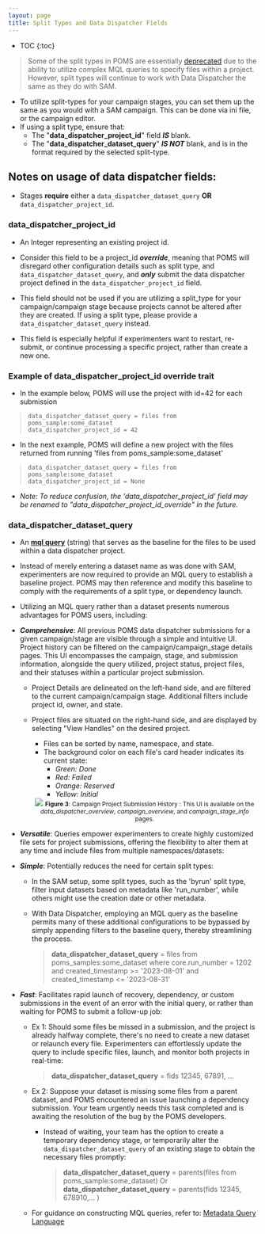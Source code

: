 ```yaml
---
layout: page
title: Split Types and Data Dispatcher Fields
---
```

* TOC
{:toc}

> Some of the split types in POMS are essentially [deprecated](#simple) due to the ability to utilize complex MQL queries to specify files within a project. However, split types will continue to work with Data Dispatcher the same as they do with SAM.
* To utilize split-types for your campaign stages, you can set them up the same as you would with a SAM campaign. This can be done via ini file, or the campaign editor.
* If using a split type, ensure that:
	* The "**data_dispatcher_project_id**" field ***IS*** blank.
	* The "**data_dispatcher_dataset_query**" ***IS NOT*** blank, and is in the format required by the selected split-type.

## Notes on usage of data dispatcher fields:

* Stages **require** either a `data_dispatcher_dataset_query` **OR** `data_dispatcher_project_id`.

### data_dispatcher_project_id

* An Integer representing an existing project id.

* Consider this field to be a project_id ***override***, meaning that POMS will disregard other configuration details such as split type, and `data_dispatcher_dataset_query`, and ***only*** submit the data dispatcher project defined in the `data_dispatcher_project_id` field.

* This field should not be used if you are utilizing a split_type for your campaign/campaign stage because projects cannot be altered after they are created. If using a split type, please provide a `data_dispatcher_dataset_query` instead.

* This field is especially helpful if experimenters want to restart, re-submit, or continue processing a specific project, rather than create a new one.

### Example of data_dispatcher_project_id override trait
        
* In the example below, POMS will use the project with id=42 for each submission
        
> ```plaintext
> data_dispatcher_dataset_query = files from poms_sample:some_dataset
> data_dispatcher_project_id = 42
> ```
        
* In the next example, POMS will define a new project with the files returned from running 'files from poms_sample:some_dataset'

> ```plaintext
> data_dispatcher_dataset_query = files from poms_sample:some_dataset
> data_dispatcher_project_id = None
> ```
        
* *Note: To reduce confusion, the 'data_dispatcher_project_id' field may be renamed to "*data_dispatcher_project_id_override*" in the future.*

### data_dispatcher_dataset_query
    
* An **[mql query](https://metacat.readthedocs.io/en/latest/mql.html)** (string) that serves as the baseline for the files to be used within a data dispatcher project.

* Instead of merely entering a dataset name as was done with SAM, experimenters are now required to provide an MQL query to establish a baseline project. POMS may then reference and modify this baseline to comply with the requirements of a split type, or dependency launch.

* Utilizing an MQL query rather than a dataset presents numerous advantages for POMS users, including:
* ***Comprehensive***: All previous POMS data dispatcher submissions for a given campaign/stage are visible through a simple and intuitive UI. Project history can be filtered on the campaign/campaign_stage details pages. This UI encompasses the campaign, stage, and submission information, alongside the query utilized, project status, project files, and their statuses within a particular project submission.
    
    * Project Details are delineated on the left-hand side, and are filtered to the current campaign/campaign stage. Additional filters include project id, owner, and state.
        
    * Project files are situated on the right-hand side, and are displayed by selecting "View Handles" on the desired project.
        
        * Files can be sorted by name, namespace, and state.
        * The background color on each file's card header indicates its current state:
            * *Green: Done*
            * *Red: Failed*
            * *Orange: Reserved*
            * *Yellow: Initial*
        <center>
            <img name="Data_Dispatcher_UI_1" src="{{ site.url }}/docs/images/dd_ui_1.png">
            <label style="font-size: 12px; margin-bottom: 20px;" for="Data_Dispatcher_UI_1">
                <b>Figure 3</b>: Campaign Project Submission History :  This UI is available on the <i>data_dispatcher_overview</i>, <i>campaign_overview</i>, and <i>campaign_stage_info</i> pages.
                <br>
            </label>
        </center>
        
* ***Versatile***: Queries empower experimenters to create highly customized file sets for project submissions, offering the flexibility to alter them at any time and include files from multiple namespaces/datasets:
    
* <b><i><span id="simple">Simple</span></i></b>: Potentially reduces the need for certain split types:
    
    * In the SAM setup, some split types, such as the 'byrun' split type, filter input datasets based on metadata like 'run_number', while others might use the creation date or other metadata.
        
    * With Data Dispatcher, employing an MQL query as the baseline permits many of these additional configurations to be bypassed by simply appending filters to the baseline query, thereby streamlining the process.
        
        > **data_dispatcher_dataset_query** = files from poms_samples:some_dataset where core.run_number = 1202 and created_timestamp >= '2023-08-01' and created_timestamp <= '2023-08-31'

* ***Fast***: Facilitates rapid launch of recovery, dependency, or custom submissions in the event of an error with the initial query, or rather than waiting for POMS to submit a follow-up job:
    
    * Ex 1: Should some files be missed in a submission, and the project is already halfway complete, there's no need to create a new dataset or relaunch every file. Experimenters can effortlessly update the query to include specific files, launch, and monitor both projects in real-time:
        
        > **data_dispatcher_dataset_query** = fids 12345, 67891, ...

    * Ex 2: Suppose your dataset is missing some files from a parent dataset, and POMS encountered an issue launching a dependency submission. Your team urgently needs this task completed and is awaiting the resolution of the bug by the POMS developers. 
        
        * Instead of waiting, your team has the option to create a temporary dependency stage, or temporarily alter the `data_dispatcher_dataset_query` of an existing stage to obtain the necessary files promptly:
            
            > **data_dispatcher_dataset_query** = parents(files from poms_sample:some_dataset)
            > Or
            > **data_dispatcher_dataset_query** = parents(fids 12345, 678910,... )
            
    * For guidance on constructing MQL queries, refer to: [Metadata Query Language](https://metacat.readthedocs.io/en/latest/mql.html)